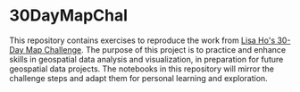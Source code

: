 # 30DayMapChal

This repository contains exercises to reproduce the work from [Lisa Ho's 30-Day Map Challenge](https://github.com/Lisa-Ho/30-day-map-challenge/tree/main/2022). The purpose of this project is to practice and enhance skills in geospatial data analysis and visualization, in preparation for future geospatial data projects. The notebooks in this repository will mirror the challenge steps and adapt them for personal learning and exploration.
